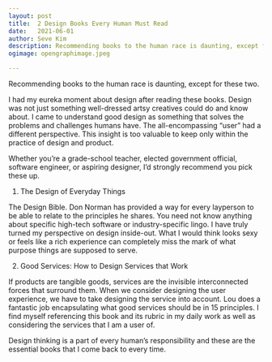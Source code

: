 ```yaml
---
layout: post
title:	2 Design Books Every Human Must Read
date:	2021-06-01
author:	Seve Kim
description: Recommending books to the human race is daunting, except for these two.
ogimage: opengraphimage.jpeg

---
```


Recommending books to the human race is daunting, except for these two.

I had my eureka moment about design after reading these books. Design was not just something well-dressed artsy creatives could do and know about. I came to understand good design as something that solves the problems and challenges humans have. The all-encompassing “user” had a different perspective. This insight is too valuable to keep only within the practice of design and product.

Whether you’re a grade-school teacher, elected government official, software engineer, or aspiring designer, I’d strongly recommend you pick these up.

1. The Design of Everyday Things

The Design Bible. Don Norman has provided a way for every layperson to be able to relate to the principles he shares. You need not know anything about specific high-tech software or industry-specific lingo. I have truly turned my perspective on design inside-out. What I would think looks sexy or feels like a rich experience can completely miss the mark of what purpose things are supposed to serve.

2. Good Services: How to Design Services that Work

If products are tangible goods, services are the invisible interconnected forces that surround them. When we consider designing the user experience, we have to take designing the service into account. Lou does a fantastic job encapsulating what good services should be in 15 principles. I find myself referencing this book and its rubric in my daily work as well as considering the services that I am a user of.

Design thinking is a part of every human’s responsibility and these are the essential books that I come back to every time.
